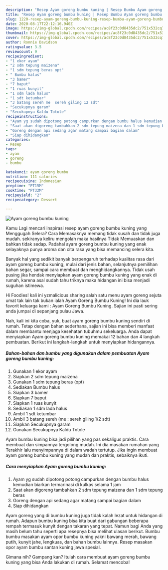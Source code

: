 ```yaml
---
description: "Resep Ayam goreng bumbu kuning | Resep Bumbu Ayam goreng bumbu kuning Yang Enak Dan Lezat"
title: "Resep Ayam goreng bumbu kuning | Resep Bumbu Ayam goreng bumbu kuning Yang Enak Dan Lezat"
slug: 1220-resep-ayam-goreng-bumbu-kuning-resep-bumbu-ayam-goreng-bumbu-kuning-yang-enak-dan-lezat
date: 2020-08-17T22:12:16.940Z
image: https://img-global.cpcdn.com/recipes/ac8f23c0d8435dc2/751x532cq70/ayam-goreng-bumbu-kuning-foto-resep-utama.jpg
thumbnail: https://img-global.cpcdn.com/recipes/ac8f23c0d8435dc2/751x532cq70/ayam-goreng-bumbu-kuning-foto-resep-utama.jpg
cover: https://img-global.cpcdn.com/recipes/ac8f23c0d8435dc2/751x532cq70/ayam-goreng-bumbu-kuning-foto-resep-utama.jpg
author: Ronnie Davidson
ratingvalue: 3.5
reviewcount: 9
recipeingredient:
- "1 ekor ayam"
- "2 sdm tepung maizena"
- "1 sdm tepung beras opt"
- " Bumbu halus"
- "3 bamer"
- "7 baput"
- "1 ruas kunyit"
- "1 sdm lada halus"
- "1 sdt ketumbar"
- "3 batang sereh me  sereh giling 12 sdt"
- "Secukupnya garam"
- "Secukupnya Kaldu Totole"
recipeinstructions:
- "Ayam yg sudah dipotong potong campurkan dengan bumbu halus kemudian biarkan termarinasi di kulkas selama 1 jam"
- "Saat akan digoreng tambahkan 2 sdm tepung maizena dan 1 sdm tepung beras"
- "Goreng dengan api sedang agar matang sampai bagian dalam"
- "Siap dihidangkan"
categories:
- Resep
tags:
- ayam
- goreng
- bumbu

katakunci: ayam goreng bumbu 
nutrition: 111 calories
recipecuisine: Indonesian
preptime: "PT15M"
cooktime: "PT32M"
recipeyield: "2"
recipecategory: Dessert

---
```



![Ayam goreng bumbu kuning](https://img-global.cpcdn.com/recipes/ac8f23c0d8435dc2/751x532cq70/ayam-goreng-bumbu-kuning-foto-resep-utama.jpg)

Kamu Lagi mencari inspirasi resep ayam goreng bumbu kuning yang Menggugah Selera? Cara Memasaknya memang tidak susah dan tidak juga mudah. sekiranya keliru mengolah maka hasilnya Tidak Memuaskan dan bahkan tidak sedap. Padahal ayam goreng bumbu kuning yang enak selayaknya punya aroma dan cita rasa yang bisa memancing selera kita.

Banyak hal yang sedikit banyak berpengaruh terhadap kualitas rasa dari ayam goreng bumbu kuning, mulai dari jenis bahan, selanjutnya pemilihan bahan segar, sampai cara membuat dan menghidangkannya. Tidak usah pusing jika hendak menyiapkan ayam goreng bumbu kuning yang enak di rumah, karena asal sudah tahu triknya maka hidangan ini bisa menjadi suguhan istimewa.

Hi Foodies! kali ini yzmalicious sharing salah satu menu ayam goreng sejuta umat tak lain tak bukan ialah Ayam Goreng Bumbu Kuning! Ini dia lauk favorit keluarga kami : Ayam Goreng Bumbu Kuning. Sajian ini pasti sering anda jumpai di sepanjang pulau Jawa.


Nah, kali ini kita coba, yuk, buat ayam goreng bumbu kuning sendiri di rumah. Tetap dengan bahan sederhana, sajian ini bisa memberi manfaat dalam membantu menjaga kesehatan tubuhmu sekeluarga. Anda dapat menyiapkan Ayam goreng bumbu kuning memakai 12 bahan dan 4 langkah pembuatan. Berikut ini langkah-langkah untuk menyiapkan hidangannya.

<!--inarticleads1-->

##### Bahan-bahan dan bumbu yang digunakan dalam pembuatan Ayam goreng bumbu kuning:

1. Gunakan 1 ekor ayam
1. Siapkan 2 sdm tepung maizena
1. Gunakan 1 sdm tepung beras (opt)
1. Sediakan  Bumbu halus
1. Siapkan 3 bamer
1. Siapkan 7 baput
1. Siapkan 1 ruas kunyit
1. Sediakan 1 sdm lada halus
1. Ambil 1 sdt ketumbar
1. Ambil 3 batang sereh (me : sereh giling 1/2 sdt)
1. Siapkan Secukupnya garam
1. Gunakan Secukupnya Kaldu Totole


Ayam bumbu kuning bisa jadi pilihan yang pas sekaligus praktis. Cara membuat dan simpannya tergolong mudah. Ini dia masakan rumahan yang Terakhir lalu menyimpannya di dalam wadah tertutup. Jika ingin membuat ayam goreng bumbu kuning yang mudah dan praktis, sebaiknya ikuti. 

<!--inarticleads2-->

##### Cara menyiapkan Ayam goreng bumbu kuning:

1. Ayam yg sudah dipotong potong campurkan dengan bumbu halus kemudian biarkan termarinasi di kulkas selama 1 jam
1. Saat akan digoreng tambahkan 2 sdm tepung maizena dan 1 sdm tepung beras
1. Goreng dengan api sedang agar matang sampai bagian dalam
1. Siap dihidangkan


Ayam goreng yang di bumbu kuning juga tidak kalah lezat untuk hidangan di rumah. Adapun bumbu kuning bisa kita buat dari gabungan beberapa rempah termasuk kunyit dengan takaran yang tepat. Namun bagi Anda yang masih belum tahu seperti apa resepnya bisa melihat ulasan berikut. Bumbu bumbu masakan ayam opor bumbu kuning yakni bawang merah, bawang putih, kunyit jahe, lengkuas, dan bahan bumbu lainnya. Resep masakan opor ayam bumbu santan kuning jawa spesial. 

Gimana nih? Gampang kan? Itulah cara membuat ayam goreng bumbu kuning yang bisa Anda lakukan di rumah. Selamat mencoba!
